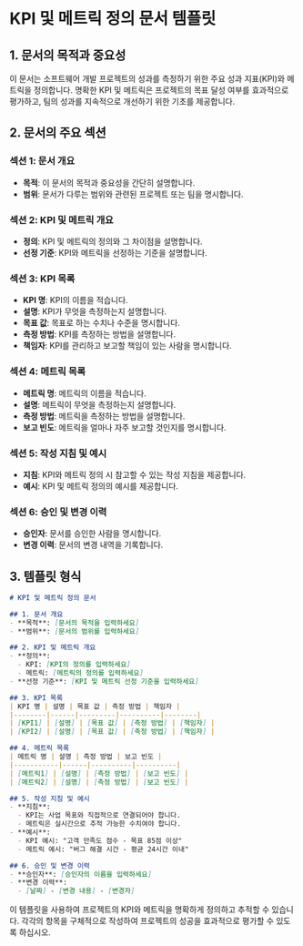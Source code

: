 # KPI 및 메트릭 정의 문서 템플릿

## 1. 문서의 목적과 중요성
이 문서는 소프트웨어 개발 프로젝트의 성과를 측정하기 위한 주요 성과 지표(KPI)와 메트릭을 정의합니다. 명확한 KPI 및 메트릭은 프로젝트의 목표 달성 여부를 효과적으로 평가하고, 팀의 성과를 지속적으로 개선하기 위한 기초를 제공합니다.

## 2. 문서의 주요 섹션

### 섹션 1: 문서 개요
- **목적**: 이 문서의 목적과 중요성을 간단히 설명합니다.
- **범위**: 문서가 다루는 범위와 관련된 프로젝트 또는 팀을 명시합니다.

### 섹션 2: KPI 및 메트릭 개요
- **정의**: KPI 및 메트릭의 정의와 그 차이점을 설명합니다.
- **선정 기준**: KPI와 메트릭을 선정하는 기준을 설명합니다.

### 섹션 3: KPI 목록
- **KPI 명**: KPI의 이름을 적습니다.
- **설명**: KPI가 무엇을 측정하는지 설명합니다.
- **목표 값**: 목표로 하는 수치나 수준을 명시합니다.
- **측정 방법**: KPI를 측정하는 방법을 설명합니다.
- **책임자**: KPI를 관리하고 보고할 책임이 있는 사람을 명시합니다.

### 섹션 4: 메트릭 목록
- **메트릭 명**: 메트릭의 이름을 적습니다.
- **설명**: 메트릭이 무엇을 측정하는지 설명합니다.
- **측정 방법**: 메트릭을 측정하는 방법을 설명합니다.
- **보고 빈도**: 메트릭을 얼마나 자주 보고할 것인지를 명시합니다.

### 섹션 5: 작성 지침 및 예시
- **지침**: KPI와 메트릭 정의 시 참고할 수 있는 작성 지침을 제공합니다.
- **예시**: KPI 및 메트릭 정의의 예시를 제공합니다.

### 섹션 6: 승인 및 변경 이력
- **승인자**: 문서를 승인한 사람을 명시합니다.
- **변경 이력**: 문서의 변경 내역을 기록합니다.

## 3. 템플릿 형식

```markdown
# KPI 및 메트릭 정의 문서

## 1. 문서 개요
- **목적**: [문서의 목적을 입력하세요]
- **범위**: [문서의 범위를 입력하세요]

## 2. KPI 및 메트릭 개요
- **정의**: 
  - KPI: [KPI의 정의를 입력하세요]
  - 메트릭: [메트릭의 정의를 입력하세요]
- **선정 기준**: [KPI 및 메트릭 선정 기준을 입력하세요]

## 3. KPI 목록
| KPI 명 | 설명 | 목표 값 | 측정 방법 | 책임자 |
|--------|------|---------|----------|--------|
| [KPI1] | [설명] | [목표 값] | [측정 방법] | [책임자] |
| [KPI2] | [설명] | [목표 값] | [측정 방법] | [책임자] |

## 4. 메트릭 목록
| 메트릭 명 | 설명 | 측정 방법 | 보고 빈도 |
|-----------|------|----------|----------|
| [메트릭1] | [설명] | [측정 방법] | [보고 빈도] |
| [메트릭2] | [설명] | [측정 방법] | [보고 빈도] |

## 5. 작성 지침 및 예시
- **지침**: 
  - KPI는 사업 목표와 직접적으로 연결되어야 합니다.
  - 메트릭은 실시간으로 추적 가능한 수치여야 합니다.
- **예시**:
  - KPI 예시: "고객 만족도 점수 - 목표 85점 이상"
  - 메트릭 예시: "버그 해결 시간 - 평균 24시간 이내"

## 6. 승인 및 변경 이력
- **승인자**: [승인자의 이름을 입력하세요]
- **변경 이력**:
  - [날짜] - [변경 내용] - [변경자]
```

이 템플릿을 사용하여 프로젝트의 KPI와 메트릭을 명확하게 정의하고 추적할 수 있습니다. 각각의 항목을 구체적으로 작성하여 프로젝트의 성공을 효과적으로 평가할 수 있도록 하십시오.